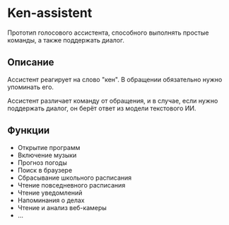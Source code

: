 # Ken-assistent

Прототип голосового ассистента, способного выполнять простые команды, а также поддержать диалог.

## Описание
Ассистент реагирует на слово "кен". В обращении обязательно нужно упоминать его.

Ассистент различает команду от обращения, и в случае, если нужно поддержать диалог, он берёт ответ из модели текстового ИИ.

## Функции
- Открытие программ
- Включение музыки
- Прогноз погоды
- Поиск в браузере
- Сбрасывание школьного расписания
- Чтение повседневного расписания
- Чтение уведомлений
- Напоминания о делах
- Чтение и анализ веб-камеры
- ...

